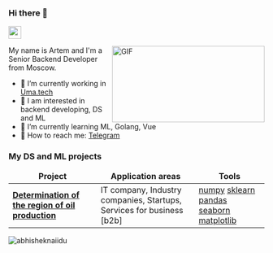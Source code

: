 ### Hi there 👋

<p><a href="https://www.linkedin.com/in/tzepart/"><img src="https://img.shields.io/badge/linkedin-%230077B5.svg?&style=for-the-badge&logo=linkedin&logoColor=white" height=25></a></p>

<img align="right" alt="GIF" src="https://github.com/abhisheknaiidu/abhisheknaiidu/blob/master/code.gif?raw=true" width="300" height="150" />

My name is Artem and I'm a Senior Backend Developer from Moscow.

- 🔭 I’m currently working in [Uma.tech](https://uma.tech/)
- 🤔 I am interested in backend developing, DS and ML
- 🌱 I’m currently learning ML, Golang, Vue
- 💬 How to reach me: [Telegram](https://t.me/tzepart)


<!--
**TzepART/tzepart** is a ✨ _special_ ✨ repository because its `README.md` (this file) appears on your GitHub profile.

Here are some ideas to get you started:

- 🔭 I’m currently working on ...
- 🌱 I’m currently learning ...
- 👯 I’m looking to collaborate on ...
- 🤔 I’m looking for help with ...
- 💬 Ask me about ...
- 📫 How to reach me: ...
- 😄 Pronouns: ...
- ⚡ Fun fact: ...
-->
  
  
  
<h3>My DS and ML projects</h3>
<table width=100%>
  <thead align="center">
    <tr border: none;>
      <td><b>Project</b></td>
      <td><b>Application areas</b></td>
      <td><b>Tools</b></td>
    </tr>
  </thead>
  <tbody>
    <tr>
          <td><a href="https://github.com/TzepART/choosing-oil-region"><b>Determination of the region of oil production</b></a></td>
          <td>IT company, Industry companies, Startups, Services for business [b2b]</td>
          <td><a href="https://numpy.org">numpy</a> <a href="https://scikit-learn.org/">sklearn</a> <a href="https://pandas.pydata.org/">pandas</a> <a href="https://seaborn.pydata.org/">seaborn</a> <a href="https://matplotlib.org/">matplotlib</a></td>
    </tr>
  </tbody>
</table>

<p align="left"> <img src="https://github-readme-stats.vercel.app/api?username=tzepart&show_icons=true&hide_border=true&theme=default" alt="abhisheknaiidu" />

